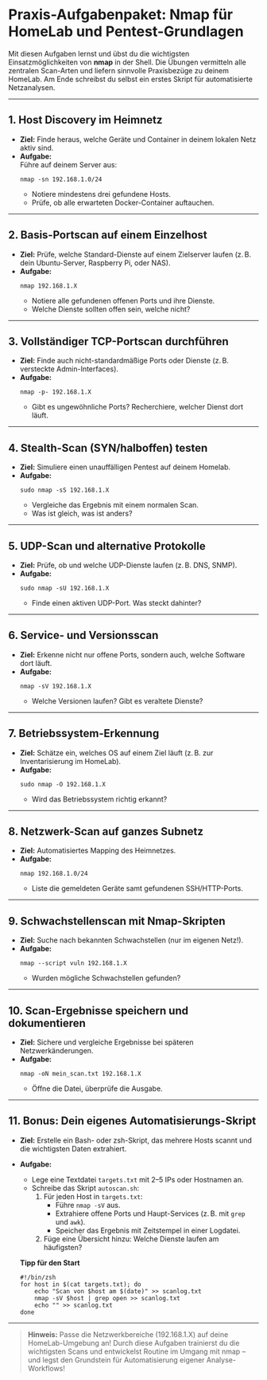 # Praxis-Aufgabenpaket: Nmap für HomeLab und Pentest-Grundlagen

Mit diesen Aufgaben lernst und übst du die wichtigsten Einsatzmöglichkeiten von **nmap** in der Shell. Die Übungen vermitteln alle zentralen Scan-Arten und liefern sinnvolle Praxisbezüge zu deinem HomeLab. Am Ende schreibst du selbst ein erstes Skript für automatisierte Netzanalysen.

---

## 1. Host Discovery im Heimnetz

- **Ziel:** Finde heraus, welche Geräte und Container in deinem lokalen Netz aktiv sind.
- **Aufgabe:**  
  Führe auf deinem Server aus:
  ```
  nmap -sn 192.168.1.0/24
  ```
  - Notiere mindestens drei gefundene Hosts.
  - Prüfe, ob alle erwarteten Docker-Container auftauchen.

---

## 2. Basis-Portscan auf einem Einzelhost

- **Ziel:** Prüfe, welche Standard-Dienste auf einem Zielserver laufen (z. B. dein Ubuntu-Server, Raspberry Pi, oder NAS).
- **Aufgabe:**  
  ```
  nmap 192.168.1.X
  ```
  - Notiere alle gefundenen offenen Ports und ihre Dienste.
  - Welche Dienste sollten offen sein, welche nicht?

---

## 3. Vollständiger TCP-Portscan durchführen

- **Ziel:** Finde auch nicht-standardmäßige Ports oder Dienste (z. B. versteckte Admin-Interfaces).
- **Aufgabe:**  
  ```
  nmap -p- 192.168.1.X
  ```
  - Gibt es ungewöhnliche Ports? Recherchiere, welcher Dienst dort läuft.

---

## 4. Stealth-Scan (SYN/halboffen) testen

- **Ziel:** Simuliere einen unauffälligen Pentest auf deinem Homelab.
- **Aufgabe:**  
  ```
  sudo nmap -sS 192.168.1.X
  ```
  - Vergleiche das Ergebnis mit einem normalen Scan.  
  - Was ist gleich, was ist anders?

---

## 5. UDP-Scan und alternative Protokolle

- **Ziel:** Prüfe, ob und welche UDP-Dienste laufen (z. B. DNS, SNMP).
- **Aufgabe:**  
  ```
  sudo nmap -sU 192.168.1.X
  ```
  - Finde einen aktiven UDP-Port. Was steckt dahinter?

---

## 6. Service- und Versionsscan

- **Ziel:** Erkenne nicht nur offene Ports, sondern auch, welche Software dort läuft.
- **Aufgabe:**  
  ```
  nmap -sV 192.168.1.X
  ```
  - Welche Versionen laufen? Gibt es veraltete Dienste?

---

## 7. Betriebssystem-Erkennung

- **Ziel:** Schätze ein, welches OS auf einem Ziel läuft (z. B. zur Inventarisierung im HomeLab).
- **Aufgabe:**  
  ```
  sudo nmap -O 192.168.1.X
  ```
  - Wird das Betriebssystem richtig erkannt?

---

## 8. Netzwerk-Scan auf ganzes Subnetz

- **Ziel:** Automatisiertes Mapping des Heimnetzes.
- **Aufgabe:**  
  ```
  nmap 192.168.1.0/24
  ```
  - Liste die gemeldeten Geräte samt gefundenen SSH/HTTP-Ports.

---

## 9. Schwachstellenscan mit Nmap-Skripten

- **Ziel:** Suche nach bekannten Schwachstellen (nur im eigenen Netz!).
- **Aufgabe:**  
  ```
  nmap --script vuln 192.168.1.X
  ```
  - Wurden mögliche Schwachstellen gefunden?

---

## 10. Scan-Ergebnisse speichern und dokumentieren

- **Ziel:** Sichere und vergleiche Ergebnisse bei späteren Netzwerkänderungen.
- **Aufgabe:**  
  ```
  nmap -oN mein_scan.txt 192.168.1.X
  ```
  - Öffne die Datei, überprüfe die Ausgabe.

---

## 11. Bonus: Dein eigenes Automatisierungs-Skript

- **Ziel:** Erstelle ein Bash- oder zsh-Skript, das mehrere Hosts scannt und die wichtigsten Daten extrahiert.
- **Aufgabe:**  
  - Lege eine Textdatei `targets.txt` mit 2–5 IPs oder Hostnamen an.
  - Schreibe das Skript `autoscan.sh`:
    1. Für jeden Host in `targets.txt`:  
       - Führe `nmap -sV` aus.
       - Extrahiere offene Ports und Haupt-Services (z. B. mit `grep` und `awk`).
       - Speicher das Ergebnis mit Zeitstempel in einer Logdatei.
    2. Füge eine Übersicht hinzu: Welche Dienste laufen am häufigsten?

  **Tipp für den Start**  
  ```
  #!/bin/zsh
  for host in $(cat targets.txt); do
      echo "Scan von $host am $(date)" >> scanlog.txt
      nmap -sV $host | grep open >> scanlog.txt
      echo "" >> scanlog.txt
  done
  ```

---

> **Hinweis:** Passe die Netzwerkbereiche (192.168.1.X) auf deine HomeLab-Umgebung an!
> Durch diese Aufgaben trainierst du die wichtigsten Scans und entwickelst Routine im Umgang mit nmap – und legst den Grundstein für Automatisierung eigener Analyse-Workflows!
```

